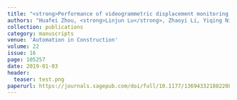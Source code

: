 ```yaml
---
title: "<strong>Performance of videogrammetric displacement monitoring technique under varying ambient temperature</strong>"
authors: "Huafei Zhou, <strong>Linjun Lu</strong>, Zhaoyi Li, Yiqing Ni"
collection: publications
category: manuscripts
venue: 'Automation in Construction'
volume: 22
issue: 16
page: 105257
date: 2019-01-03
header:
  teaser: test.png
paperurl: https://journals.sagepub.com/doi/full/10.1177/1369433218822089
---
```

